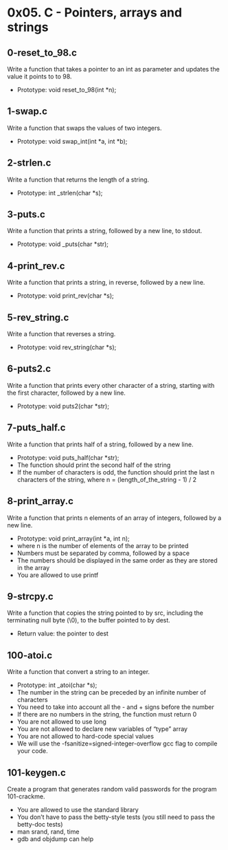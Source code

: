 # 0x05. C - Pointers, arrays and strings

## 0-reset_to_98.c
Write a function that takes a pointer to an int as parameter and updates the value it points to to 98.
- Prototype: void reset_to_98(int *n);

## 1-swap.c
Write a function that swaps the values of two integers.
- Prototype: void swap_int(int *a, int *b);

## 2-strlen.c
Write a function that returns the length of a string.
- Prototype: int _strlen(char *s);

## 3-puts.c
Write a function that prints a string, followed by a new line, to stdout.
- Prototype: void _puts(char *str);

## 4-print_rev.c
Write a function that prints a string, in reverse, followed by a new line.
- Prototype: void print_rev(char *s);

## 5-rev_string.c
Write a function that reverses a string.
- Prototype: void rev_string(char *s);

## 6-puts2.c
Write a function that prints every other character of a string, starting with the first character, followed by a new line.
- Prototype: void puts2(char *str);

## 7-puts_half.c
Write a function that prints half of a string, followed by a new line.
- Prototype: void puts_half(char *str);
- The function should print the second half of the string
- If the number of characters is odd, the function should print the last n characters of the string, where n = (length_of_the_string - 1) / 2

## 8-print_array.c
Write a function that prints n elements of an array of integers, followed by a new line.
- Prototype: void print_array(int *a, int n);
- where n is the number of elements of the array to be printed
- Numbers must be separated by comma, followed by a space
- The numbers should be displayed in the same order as they are stored in the array
- You are allowed to use printf

## 9-strcpy.c
Write a function that copies the string pointed to by src, including the terminating null byte (\0), to the buffer pointed to by dest.
- Return value: the pointer to dest

## 100-atoi.c
Write a function that convert a string to an integer.
- Prototype: int _atoi(char *s);
- The number in the string can be preceded by an infinite number of characters
- You need to take into account all the - and + signs before the number
- If there are no numbers in the string, the function must return 0
- You are not allowed to use long
- You are not allowed to declare new variables of “type” array
- You are not allowed to hard-code special values
- We will use the -fsanitize=signed-integer-overflow gcc flag to compile your code.

## 101-keygen.c
Create a program that generates random valid passwords for the program 101-crackme.
- You are allowed to use the standard library
- You don’t have to pass the betty-style tests (you still need to pass the betty-doc tests)
- man srand, rand, time
- gdb and objdump can help
        
